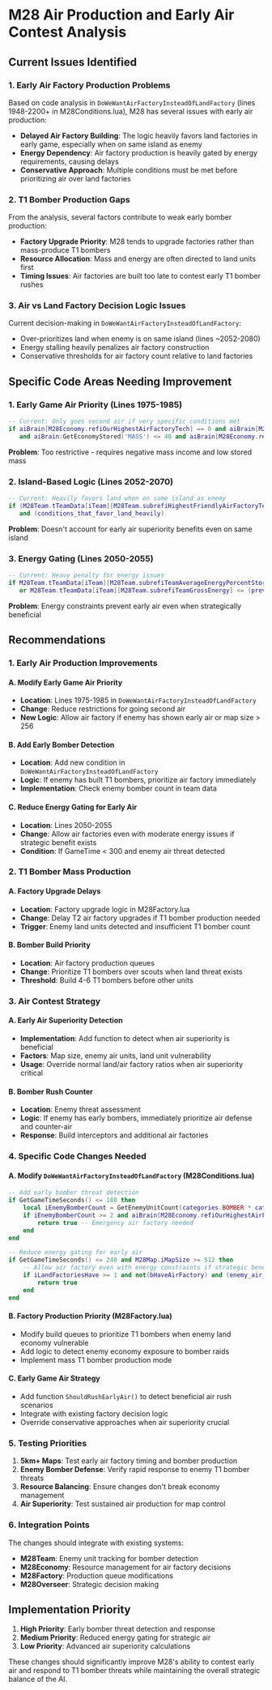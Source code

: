# M28 Air Production and Early Air Contest Analysis

## Current Issues Identified

### 1. Early Air Factory Production Problems
Based on code analysis in `DoWeWantAirFactoryInsteadOfLandFactory` (lines 1948-2200+ in M28Conditions.lua), M28 has several issues with early air production:

- **Delayed Air Factory Building**: The logic heavily favors land factories in early game, especially when on same island as enemy
- **Energy Dependency**: Air factory production is heavily gated by energy requirements, causing delays
- **Conservative Approach**: Multiple conditions must be met before prioritizing air over land factories

### 2. T1 Bomber Production Gaps
From the analysis, several factors contribute to weak early bomber production:

- **Factory Upgrade Priority**: M28 tends to upgrade factories rather than mass-produce T1 bombers
- **Resource Allocation**: Mass and energy are often directed to land units first
- **Timing Issues**: Air factories are built too late to contest early T1 bomber rushes

### 3. Air vs Land Factory Decision Logic Issues
Current decision-making in `DoWeWantAirFactoryInsteadOfLandFactory`:

- Over-prioritizes land when enemy is on same island (lines ~2052-2080)
- Energy stalling heavily penalizes air factory construction
- Conservative thresholds for air factory count relative to land factories

## Specific Code Areas Needing Improvement

### 1. Early Game Air Priority (Lines 1975-1985)
```lua
-- Current: Only goes second air if very specific conditions met
if aiBrain[M28Economy.refiOurHighestAirFactoryTech] == 0 and aiBrain[M28Economy.refbGoingSecondAir] 
   and aiBrain:GetEconomyStored('MASS') <= 40 and aiBrain[M28Economy.refiNetMassBaseIncome] < 0
```

**Problem**: Too restrictive - requires negative mass income and low stored mass

### 2. Island-Based Logic (Lines 2052-2070)
```lua
-- Current: Heavily favors land when on same island as enemy
if (M28Team.tTeamData[iTeam][M28Team.subrefiHighestFriendlyAirFactoryTech] > 0 or M28Map.iMapSize < 512) 
   and (conditions_that_favor_land_heavily)
```

**Problem**: Doesn't account for early air superiority benefits even on same island

### 3. Energy Gating (Lines 2050-2055)
```lua
-- Current: Heavy penalty for energy issues
if M28Team.tTeamData[iTeam][M28Team.subrefiTeamAverageEnergyPercentStored] <= 0.9 
   or M28Team.tTeamData[iTeam][M28Team.subrefiTeamGrossEnergy] <= (previous_energy_threshold)
```

**Problem**: Energy constraints prevent early air even when strategically beneficial

## Recommendations

### 1. Early Air Production Improvements

#### A. Modify Early Game Air Priority
- **Location**: Lines 1975-1985 in `DoWeWantAirFactoryInsteadOfLandFactory`
- **Change**: Reduce restrictions for going second air
- **New Logic**: Allow air factory if enemy has shown early air or map size > 256

#### B. Add Early Bomber Detection
- **Location**: Add new condition in `DoWeWantAirFactoryInsteadOfLandFactory`
- **Logic**: If enemy has built T1 bombers, prioritize air factory immediately
- **Implementation**: Check enemy bomber count in team data

#### C. Reduce Energy Gating for Early Air
- **Location**: Lines 2050-2055
- **Change**: Allow air factories even with moderate energy issues if strategic benefit exists
- **Condition**: If GameTime < 300 and enemy air threat detected

### 2. T1 Bomber Mass Production

#### A. Factory Upgrade Delays
- **Location**: Factory upgrade logic in M28Factory.lua
- **Change**: Delay T2 air factory upgrades if T1 bomber production needed
- **Trigger**: Enemy land units detected and insufficient T1 bomber count

#### B. Bomber Build Priority
- **Location**: Air factory production queues
- **Change**: Prioritize T1 bombers over scouts when land threat exists
- **Threshold**: Build 4-6 T1 bombers before other units

### 3. Air Contest Strategy

#### A. Early Air Superiority Detection
- **Implementation**: Add function to detect when air superiority is beneficial
- **Factors**: Map size, enemy air units, land unit vulnerability
- **Usage**: Override normal land/air factory ratios when air superiority critical

#### B. Bomber Rush Counter
- **Location**: Enemy threat assessment
- **Logic**: If enemy has early bombers, immediately prioritize air defense and counter-air
- **Response**: Build interceptors and additional air factories

### 4. Specific Code Changes Needed

#### A. Modify `DoWeWantAirFactoryInsteadOfLandFactory` (M28Conditions.lua)
```lua
-- Add early bomber threat detection
if GetGameTimeSeconds() <= 180 then
    local iEnemyBomberCount = GetEnemyUnitCount(categories.BOMBER * categories.TECH1, iTeam)
    if iEnemyBomberCount >= 2 and aiBrain[M28Economy.refiOurHighestAirFactoryTech] == 0 then
        return true -- Emergency air factory needed
    end
end

-- Reduce energy gating for early air
if GetGameTimeSeconds() <= 240 and M28Map.iMapSize >= 512 then
    -- Allow air factory even with energy constraints if strategic benefit
    if iLandFactoriesHave >= 1 and not(bHaveAirFactory) and (enemy_air_threat_detected) then
        return true
    end
end
```

#### B. Factory Production Priority (M28Factory.lua)
- Modify build queues to prioritize T1 bombers when enemy land economy vulnerable
- Add logic to detect enemy economy exposure to bomber raids
- Implement mass T1 bomber production mode

#### C. Early Game Air Strategy
- Add function `ShouldRushEarlyAir()` to detect beneficial air rush scenarios
- Integrate with existing factory decision logic
- Override conservative approaches when air superiority crucial

### 5. Testing Priorities

1. **5km+ Maps**: Test early air factory timing and bomber production
2. **Enemy Bomber Defense**: Verify rapid response to enemy T1 bomber threats  
3. **Resource Balancing**: Ensure changes don't break economy management
4. **Air Superiority**: Test sustained air production for map control

### 6. Integration Points

The changes should integrate with existing systems:
- **M28Team**: Enemy unit tracking for bomber detection
- **M28Economy**: Resource management for air factory decisions
- **M28Factory**: Production queue modifications
- **M28Overseer**: Strategic decision making

## Implementation Priority

1. **High Priority**: Early bomber threat detection and response
2. **Medium Priority**: Reduced energy gating for strategic air
3. **Low Priority**: Advanced air superiority calculations

These changes should significantly improve M28's ability to contest early air and respond to T1 bomber threats while maintaining the overall strategic balance of the AI.